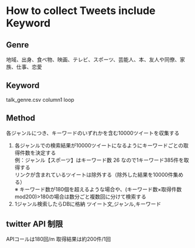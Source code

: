 # How to collect Tweets include Keyword

## Genre
地域、出身、食べ物、映画、テレビ、スポーツ、芸能人、本、友人や同僚、家族、仕事、恋愛

## Keyword
talk_genre.csv column1 loop

## Method
各ジャンルにつき、キーワードのいずれかを含む10000ツイートを収集する

1. 各ジャンルでの検索結果が10000ツイートになるようにキーワードごとの取得件数を決定する  
    例：ジャンル【スポーツ】はキーワード数 26 なので1キーワード385件を取得する  
    リンクが含まれているツイートは除外する（除外した結果を10000件集める）  
    ※ キーワード数が180個を超えるような場合や、(キーワード数×取得件数mod200)>180の場合は数分ごと複数回に分けて検索する
1. 1ジャンル検索したらDBに格納
    ツイート文,ジャンル,キーワード

## twitter API 制限
APIコールは180回/m
取得結果は約200件/1回
